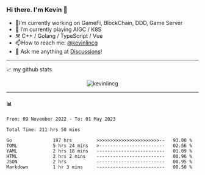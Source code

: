 ### Hi there. I'm Kevin 👋

- 🔭I’m currently working on GameFi, BlockChain, DDD, Game Server
- 🌱 I’m currently playing AIGC / K8S
-   :hammer_and_pick: C++ / Golang / TypeScript / Vue
- 📫How to reach me: [@kevinlincg](https://twitter.com/kevinlincg) 
-   :thought_balloon: Ask me anything at [Discussions](https://github.com/kevinlincg/kevinlincg/discussions/new)!

---

📈 my github stats

<p align="center"> <img src="https://github-readme-stats-ouuan.vercel.app/api?username=kevinlincg&theme=dark&show_icons=true&count_private=true" alt="kevinlincg" />

---

#### :bar_chart: 

<!--START_SECTION:waka-->

```text
From: 09 November 2022 - To: 01 May 2023

Total Time: 211 hrs 50 mins

Go               197 hrs         >>>>>>>>>>>>>>>>>>>>>>>--   93.00 %
TOML             5 hrs 24 mins   >------------------------   02.56 %
YAML             2 hrs 18 mins   -------------------------   01.09 %
HTML             2 hrs 2 mins    -------------------------   00.96 %
JSON             2 hrs           -------------------------   00.95 %
Markdown         1 hr 3 mins     -------------------------   00.50 %
```

<!--END_SECTION:waka-->
